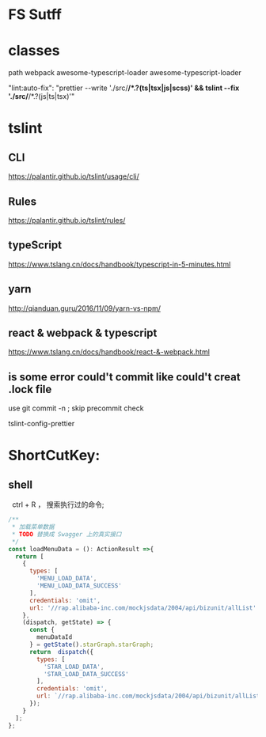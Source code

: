# FS Sutff


# classes
   path 
   webpack
   awesome-typescript-loader
   awesome-typescript-loader


"lint:auto-fix": "prettier --write './src/**/*.?(ts|tsx|js|scss)' && tslint --fix './src/**/*.?(js|ts|tsx)'"

# tslint

## CLI
https://palantir.github.io/tslint/usage/cli/
## Rules
https://palantir.github.io/tslint/rules/

## typeScript
https://www.tslang.cn/docs/handbook/typescript-in-5-minutes.html

## yarn 
http://qianduan.guru/2016/11/09/yarn-vs-npm/


## react & webpack & typescript
https://www.tslang.cn/docs/handbook/react-&-webpack.html

## is some error could't commit like could't creat .lock file
  use git commit -n  ; skip precommit check 


tslint-config-prettier


# ShortCutKey:

## shell
   ctrl + R  ， 搜索执行过的命令;
   

```js 
/**
 * 加载菜单数据
 * TODO 替换成 Swagger 上的真实接口
 */
const loadMenuData = (): ActionResult =>{
  return [
    {
      types: [
        'MENU_LOAD_DATA',
        'MENU_LOAD_DATA_SUCCESS'
      ],
      credentials: 'omit',
      url: '//rap.alibaba-inc.com/mockjsdata/2004/api/bizunit/allList'
    },
    (dispatch, getState) => {
      const {
        menuDataId
      } = getState().starGraph.starGraph;
      return  dispatch({
        types: [
          'STAR_LOAD_DATA',
          'STAR_LOAD_DATA_SUCCESS'
        ],
        credentials: 'omit',
        url: `//rap.alibaba-inc.com/mockjsdata/2004/api/bizunit/allList?a=${menuDataId}`
      });
    }
  ];
};
```






